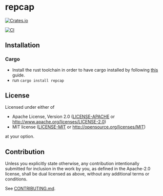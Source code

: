 # repcap

[![Crates.io](https://img.shields.io/crates/v/repcap.svg)](https://crates.io/crates/repcap)
<!-- [![Docs.rs](https://docs.rs/repcap/badge.svg)](https://docs.rs/repcap) -->
[![CI](https://github.com/Lemorz56/repcap-rs/workflows/CI/badge.svg)](https://github.com/Lemorz56/repcap-rs/actions)

## Installation

### Cargo

* Install the rust toolchain in order to have cargo installed by following
  [this](https://www.rust-lang.org/tools/install) guide.
* run `cargo install repcap`

## License

Licensed under either of

 * Apache License, Version 2.0
   ([LICENSE-APACHE](LICENSE-APACHE) or http://www.apache.org/licenses/LICENSE-2.0)
 * MIT license
   ([LICENSE-MIT](LICENSE-MIT) or http://opensource.org/licenses/MIT)

at your option.

## Contribution

Unless you explicitly state otherwise, any contribution intentionally submitted
for inclusion in the work by you, as defined in the Apache-2.0 license, shall be
dual licensed as above, without any additional terms or conditions.

See [CONTRIBUTING.md](CONTRIBUTING.md).
